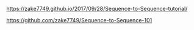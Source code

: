 


https://zake7749.github.io/2017/09/28/Sequence-to-Sequence-tutorial/

https://github.com/zake7749/Sequence-to-Sequence-101